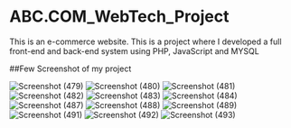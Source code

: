 # ABC.COM_WebTech_Project
This is an e-commerce website. This is a project where I developed a full front-end and back-end system  using  PHP, JavaScript and MYSQL

##Few Screenshot of my project

![Screenshot (479)](https://user-images.githubusercontent.com/67531074/127242645-1af9b5c0-d23e-43e4-b3b3-68a77c1fb9ad.png)
![Screenshot (480)](https://user-images.githubusercontent.com/67531074/127242648-9a61a7c4-77c7-422b-b7d2-cde46fb34b00.png)
![Screenshot (481)](https://user-images.githubusercontent.com/67531074/127242657-fc7b136e-93a0-4420-a231-8881872d941e.png)
![Screenshot (482)](https://user-images.githubusercontent.com/67531074/127242660-bb0074b1-4a73-4b3d-b012-cbea8573214c.png)
![Screenshot (483)](https://user-images.githubusercontent.com/67531074/127242664-27df691e-255b-41e7-b84f-2f0f7d37d756.png)
![Screenshot (484)](https://user-images.githubusercontent.com/67531074/127242673-b09a9600-aedb-4e31-8b07-1f82b2a7b041.png)
![Screenshot (487)](https://user-images.githubusercontent.com/67531074/127242688-0dd40d51-9808-44b4-8dae-2c6f139522ec.png)
![Screenshot (488)](https://user-images.githubusercontent.com/67531074/127242693-ef5c2dd0-a422-4e57-b345-11bcd8aa5584.png)
![Screenshot (489)](https://user-images.githubusercontent.com/67531074/127242695-834c96a6-92ef-466c-a1ff-a32adbe84de4.png)
![Screenshot (491)](https://user-images.githubusercontent.com/67531074/127242699-0a94213b-2ef0-4e7e-86f0-5383ee85e787.png)
![Screenshot (492)](https://user-images.githubusercontent.com/67531074/127242700-5f7ba172-fd0d-4289-90bd-760f3c015a9e.png)
![Screenshot (493)](https://user-images.githubusercontent.com/67531074/127242704-0659665c-9854-444c-92f9-837d367739fe.png)
